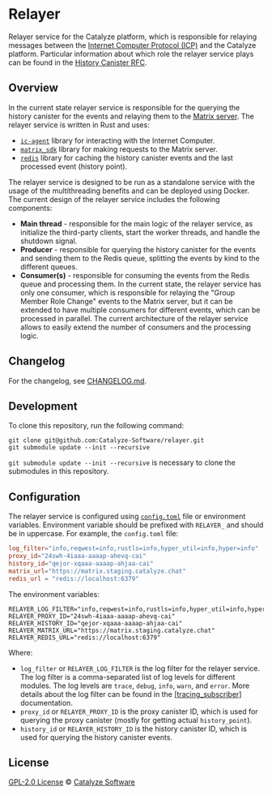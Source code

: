 # Relayer

Relayer service for the Catalyze platform, which is responsible for relaying messages between the
[Internet Computer Protocol (ICP)](https://internetcomputer.org/) and the Catalyze platform.
Particular information about which role the relayer service plays can be found in the
[History Canister RFC](https://github.com/Catalyze-Software/history/blob/main/rfc.md).

## Overview

In the current state relayer service is responsible for the querying the history canister for the
events and relaying them to the [Matrix server](https://spec.matrix.org/). The relayer service is
written in Rust and uses:

- [`ic-agent`](https://docs.rs/ic-agent/latest/ic_agent/) library for interacting with the Internet
Computer.
- [`matrix_sdk`](https://docs.rs/matrix-sdk/latest/matrix_sdk) library for making requests to the
  Matrix server.
- [`redis`](https://docs.rs/redis/latest/redis/) library for caching the history canister events and
  the last processed event (history point).

The relayer service is designed to be run as a standalone service with the usage of the
multithreading benefits and can be deployed using Docker. The current design of the relayer service
includes the following components:

- **Main thread** - responsible for the main logic of the relayer service, as initialize the third-party
  clients, start the worker threads, and handle the shutdown signal.
- **Producer** - responsible for querying the history canister for the events and sending them to the
  Redis queue, splitting the events by kind to the different queues.
- **Consumer(s)** - responsible for consuming the events from the Redis queue and processing them.
  In the current state, the relayer service has only one consumer, which is responsible for relaying
  the "Group Member Role Change" events to the Matrix server, but it can be extended to have multiple
  consumers for different events, which can be processed in parallel. The current architecture of the
  relayer service allows to easily extend the number of consumers and the processing logic.

## Changelog

For the changelog, see [CHANGELOG.md](./CHANGELOG.md).

## Development

To clone this repository, run the following command:

```shell
git clone git@github.com:Catalyze-Software/relayer.git
git submodule update --init --recursive
```

`git submodule update --init --recursive` is necessary to clone the submodules in this repository.

## Configuration

The relayer service is configured using [`config.toml`](./config.toml) file or environment variables.
Environment variable should be prefixed with `RELAYER_` and should be in uppercase. For example, the
`config.toml` file:

```toml
log_filter="info,reqwest=info,rustls=info,hyper_util=info,hyper=info"
proxy_id="24swh-4iaaa-aaaap-ahevq-cai"
history_id="qejor-xqaaa-aaaap-ahjaa-cai"
matrix_url="https://matrix.staging.catalyze.chat"
redis_url = "redis://localhost:6379"
```

The environment variables:

```shell
RELAYER_LOG_FILTER="info,reqwest=info,rustls=info,hyper_util=info,hyper=info"
RELAYER_PROXY_ID="24swh-4iaaa-aaaap-ahevq-cai"
RELAYER_HISTORY_ID="qejor-xqaaa-aaaap-ahjaa-cai"
RELAYER_MATRIX_URL="https://matrix.staging.catalyze.chat"
RELAYER_REDIS_URL="redis://localhost:6379"
```

Where:

- `log_filter` or `RELAYER_LOG_FILTER` is the log filter for the relayer service. The log filter is
  a comma-separated list of log levels for different modules. The log levels are `trace`, `debug`,
  `info`, `warn`, and `error`. More details about the log filter can be found in the
  [[tracing_subscriber]](https://docs.rs/tracing-subscriber/latest/tracing_subscriber/filter/struct.EnvFilter.html)
   documentation.
- `proxy_id` or `RELAYER_PROXY_ID` is the proxy canister ID, which is used for querying the proxy
  canister (mostly for getting actual `history_point`).
- `history_id` or `RELAYER_HISTORY_ID` is the history canister ID, which is used for querying the
  history canister events.


## License

[GPL-2.0 License](./LICENSE) © [Catalyze Software](https://catalyze.one/)
